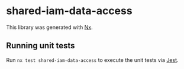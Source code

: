 # shared-iam-data-access

This library was generated with [Nx](https://nx.dev).

## Running unit tests

Run `nx test shared-iam-data-access` to execute the unit tests via [Jest](https://jestjs.io).

